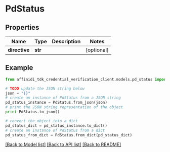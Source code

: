 # PdStatus

## Properties

| Name          | Type    | Description | Notes      |
| ------------- | ------- | ----------- | ---------- |
| **directive** | **str** |             | [optional] |

## Example

```python
from affinidi_tdk_credential_verification_client.models.pd_status import PdStatus

# TODO update the JSON string below
json = "{}"
# create an instance of PdStatus from a JSON string
pd_status_instance = PdStatus.from_json(json)
# print the JSON string representation of the object
print PdStatus.to_json()

# convert the object into a dict
pd_status_dict = pd_status_instance.to_dict()
# create an instance of PdStatus from a dict
pd_status_from_dict = PdStatus.from_dict(pd_status_dict)
```

[[Back to Model list]](../README.md#documentation-for-models) [[Back to API list]](../README.md#documentation-for-api-endpoints) [[Back to README]](../README.md)
